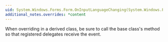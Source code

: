 ```yaml
---
uid: System.Windows.Forms.Form.OnInputLanguageChanging(System.Windows.Forms.InputLanguageChangingEventArgs)
additional_notes.overrides: *content
---
```


<p>When overriding <xref href="System.Windows.Forms.Form.OnInputLanguageChanging(System.Windows.Forms.InputLanguageChangingEventArgs)"></xref> in a derived class, be sure to call the base class's <xref href="System.Windows.Forms.Form.OnInputLanguageChanging(System.Windows.Forms.InputLanguageChangingEventArgs)"></xref> method so that registered delegates receive the event.</p>


